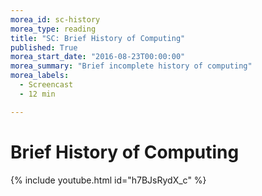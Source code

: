 ```yaml
---
morea_id: sc-history
morea_type: reading
title: "SC: Brief History of Computing"
published: True
morea_start_date: "2016-08-23T00:00:00"
morea_summary: "Brief incomplete history of computing"
morea_labels: 
  - Screencast
  - 12 min

---
```


# Brief History of Computing

{% include youtube.html id="h7BJsRydX_c" %}
